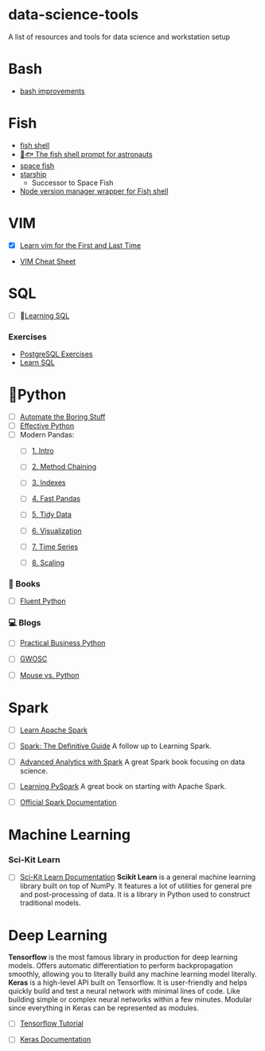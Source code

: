# data-science-tools
A list of resources and tools for data science and workstation setup


# Bash

- [bash improvements](https://dev.to/thejessleigh/essential-quality-of-life-terminal-improvements-4pa4)


# Fish

- [fish shell](https://fishshell.com/docs/current/tutorial.html#tut_why_fish)
- [🚀🐟 The fish shell prompt for astronauts](https://github.com/matchai/spacefish/)
- [space fish](https://spacefish.matchai.me/)
- [starship](https://starship.rs/)
  - Successor to Space Fish
- [Node version manager wrapper for Fish shell ](https://github.com/derekstavis/plugin-nvm)


# VIM

- [x] [Learn vim for the First and Last Time](https://danielmiessler.com/study/vim/)  
- [VIM Cheat Sheet](https://vim.rtorr.com/)  


# SQL

- [ ] 📖[Learning SQL](http://www.r-5.org/files/books/computers/languages/sql/mysql/Alan_Beaulieu-Learning_SQL-EN.pdf)  

### Exercises

- [PostgreSQL Exercises](https://pgexercises.com/questions/basic/)  
- [Learn SQL](https://sqlbolt.com/lesson/introduction)  


# 🐍Python


- [ ] [Automate the Boring Stuff](https://automatetheboringstuff.com/)   
- [ ] [Effective Python](https://effectivepython.com/)
- [ ] Modern Pandas:  
  - [ ] [1. Intro](https://tomaugspurger.github.io/modern-1-intro)  
  - [ ] [2. Method Chaining](https://tomaugspurger.github.io/method-chaining)  
  - [ ] [3. Indexes](https://tomaugspurger.github.io/modern-3-indexes)  
  - [ ] [4. Fast Pandas](https://tomaugspurger.github.io/modern-4-performance)  
  - [ ] [5. Tidy Data](https://tomaugspurger.github.io/modern-5-tidy)  
  - [ ] [6. Visualization](https://tomaugspurger.github.io/modern-6-visualization)  
  - [ ] [7. Time Series](https://tomaugspurger.github.io/modern-7-timeseries)  
  - [ ] [8. Scaling](https://tomaugspurger.github.io/modern-8-scaling)  


### 📖 Books

- [ ] [Fluent Python](https://evanli.github.io/programming-book-3/Python/Fluent%20Python.pdf)

### 💻 Blogs

- [ ] [Practical Business Python](https://pbpython.com/)
- [ ] [GWOSC](https://www.gw-openscience.org/tutorials/)
- [ ] [Mouse vs. Python](https://www.blog.pythonlibrary.org/)


# Spark

- [ ] [Learn Apache Spark](https://runawayhorse001.github.io/LearningApacheSpark/pyspark.pdf)  
- [ ] [Spark: The Definitive Guide](http://shop.oreilly.com/product/0636920034957.do) A follow up to Learning Spark.  
- [ ] [Advanced Analytics with Spark](http://shop.oreilly.com/product/0636920035091.do) A great Spark book focusing on data science.  
- [ ] [Learning PySpark](http://shop.oreilly.com/product/9781786463708.do) A great book on starting with Apache Spark.  
- [ ] [Official Spark Documentation](https://spark.apache.org/docs/2.4.4/)  


# Machine Learning 

### Sci-Kit Learn
  
- [ ] [Sci-Kit Learn Documentation](https://scikit-learn.org/stable/user_guide.html)  **Scikit Learn** is a general machine learning library built on top of NumPy. It features a lot of utilities for general pre and post-processing of data. It is a library in Python used to construct traditional models.  

# Deep Learning
**Tensorflow** is the most famous library in production for deep learning models. Offers automatic differentiation to perform backpropagation smoothly, allowing you to literally build any machine learning model literally.  **Keras** is a high-level API built on Tensorflow. It is user-friendly and helps quickly build and test a neural network with minimal lines of code. Like building simple or complex neural networks within a few minutes. Modular since everything in Keras can be represented as modules.  
- [ ] [Tensorflow Tutorial](https://www.tensorflow.org/tutorials/)  
- [ ] [Keras Documentation](https://keras.io/)  










